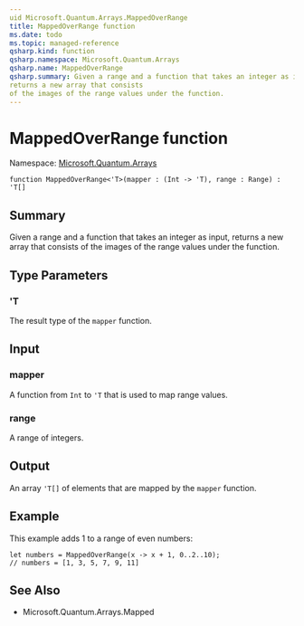 ```yaml
---
uid Microsoft.Quantum.Arrays.MappedOverRange
title: MappedOverRange function
ms.date: todo
ms.topic: managed-reference
qsharp.kind: function
qsharp.namespace: Microsoft.Quantum.Arrays
qsharp.name: MappedOverRange
qsharp.summary: Given a range and a function that takes an integer as input,
returns a new array that consists
of the images of the range values under the function.
---
```


# MappedOverRange function

Namespace: [Microsoft.Quantum.Arrays](xref:Microsoft.Quantum.Arrays)

```qsharp
function MappedOverRange<'T>(mapper : (Int -> 'T), range : Range) : 'T[]
```

## Summary
Given a range and a function that takes an integer as input,
returns a new array that consists
of the images of the range values under the function.

## Type Parameters
### 'T
The result type of the `mapper` function.

## Input
### mapper
A function from `Int` to `'T` that is used to map range values.
### range
A range of integers.

## Output
An array `'T[]` of elements that are mapped by the `mapper` function.

## Example
This example adds 1 to a range of even numbers:
```qsharp
let numbers = MappedOverRange(x -> x + 1, 0..2..10);
// numbers = [1, 3, 5, 7, 9, 11]
```

## See Also
- Microsoft.Quantum.Arrays.Mapped
